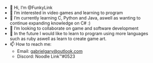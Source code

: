 - 👋 Hi, I’m @FunkyLink
- 👀 I’m interested in video games and learning to program
- 🌱 I’m currently learning C, Python and Java, aswell as wanting to continue expanding knowledge on C# :)
- 💞️ I’m looking to collaborate on game and software development
- 🔮 In the future I would like to learn to program using more languages such as ruby aswell as learn to create game art.
- 📫 How to reach me:
  - Email: gabrielgary@outlook.com
  - Discord: Noodle Link™#0523
<!---
FunkyLink/FunkyLink is a ✨ special ✨ repository because its `README.md` (this file) appears on your GitHub profile.
You can click the Preview link to take a look at your changes.
--->
